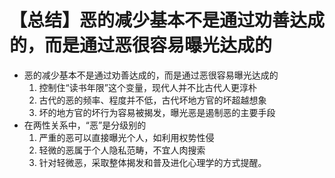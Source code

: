 # 【总结】恶的减少基本不是通过劝善达成的，而是通过恶很容易曝光达成的

-   恶的减少基本不是通过劝善达成的，而是通过恶很容易曝光达成的
    1.  控制住“读书年限”这个变量，现代人并不比古代人更淳朴
    2.  古代的恶的频率、程度并不低，古代坏地方官的坏超越想象
    3.  坏的地方官的坏行为容易被揭发，曝光恶是遏制恶的主要手段
-   在两性关系中，“恶”是分级别的
    1.  严重的恶可以直接曝光个人，如利用权势性侵
    2.  轻微的恶属于个人隐私范畴，不宜人肉搜索
    3.  针对轻微恶，采取整体揭发和普及进化心理学的方式提醒。